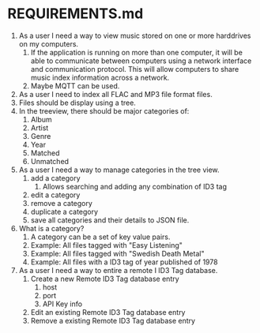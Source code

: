 # REQUIREMENTS.md
1. As a user I need a way to view music stored on one or more harddrives on my computers.
    1. If the application is running on more than one computer, it will be able to communicate between computers using a network interface and communication protocol. This will allow computers to share music index information across a network.
    1. Maybe MQTT can be used.
1. As a user I need to index all FLAC and MP3 file format files.
1. Files should be display using a tree.
1. In the treeview, there should be major categories of:
    1. Album
    1. Artist
    1. Genre
    1. Year
    1. Matched
    1. Unmatched
1. As a user I need a way to manage categories in the tree view.
    1. add a category
        1. Allows searching and adding any combination of ID3 tag
    1. edit a category
    1. remove a category
    1. duplicate a category
    1. save all categories and their details to JSON file.
1. What is a category?
    1. A category can be a set of key value pairs.
    1. Example: All files tagged with "Easy Listening"
    1. Example: All files tagged with "Swedish Death Metal"
    1. Example: All files with a ID3 tag of year published of 1978
1. As a user I need a way to entire a remote I ID3 Tag database.
    1. Create a new Remote ID3 Tag database entry
        1. host
        1. port
        1. API Key info
    1. Edit an existing Remote ID3 Tag database entry
    1. Remove a existing Remote ID3 Tag database entry




